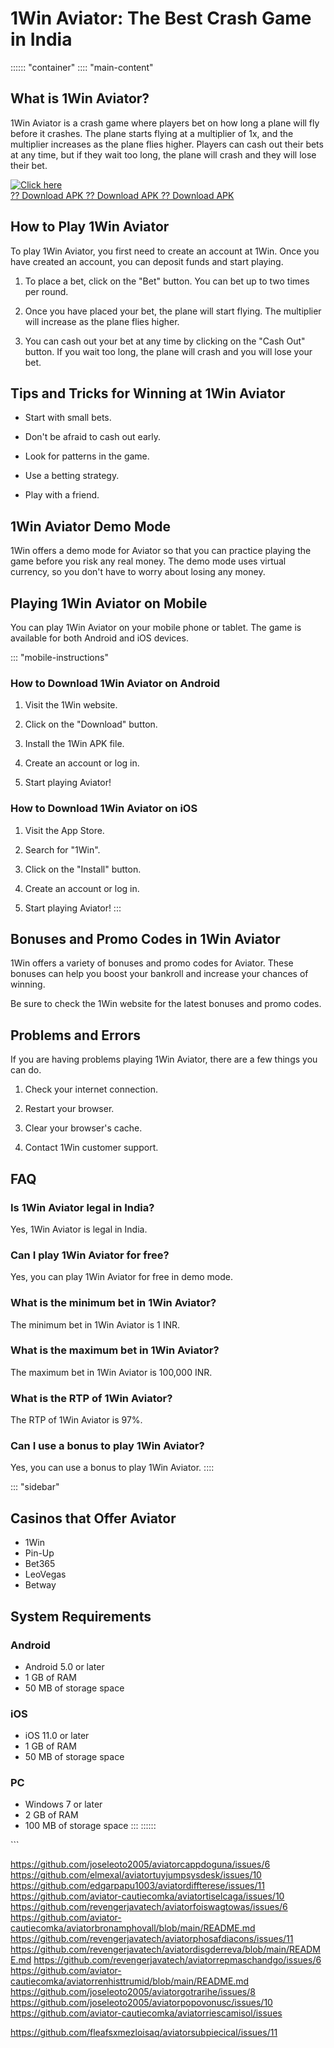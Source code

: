 # 1Win Aviator: The Best Crash Game in India

:::::: \"container\"
:::: \"main-content\"
## What is 1Win Aviator?

1Win Aviator is a crash game where players bet on how long a plane will
fly before it crashes. The plane starts flying at a multiplier of 1x,
and the multiplier increases as the plane flies higher. Players can cash
out their bets at any time, but if they wait too long, the plane will
crash and they will lose their bet.

[![Click
here](https://readscoops.com/wp-content/uploads/2023/03/Readscoop-aviator-1-1.jpg)](https://traff.sbs/deff)\
[?? Download APK ?? Download APK ?? Download
APK](https://traff.sbs/deff)

## How to Play 1Win Aviator

To play 1Win Aviator, you first need to create an account at 1Win. Once
you have created an account, you can deposit funds and start playing.

1.  To place a bet, click on the "Bet" button. You can bet up to
    two times per round.

2.  Once you have placed your bet, the plane will start flying. The
    multiplier will increase as the plane flies higher.

3.  You can cash out your bet at any time by clicking on the "Cash
    Out" button. If you wait too long, the plane will crash and you
    will lose your bet.

## Tips and Tricks for Winning at 1Win Aviator

-   Start with small bets.

-   Don\'t be afraid to cash out early.

-   Look for patterns in the game.

-   Use a betting strategy.

-   Play with a friend.

## 1Win Aviator Demo Mode

1Win offers a demo mode for Aviator so that you can practice playing the
game before you risk any real money. The demo mode uses virtual
currency, so you don\'t have to worry about losing any money.

## Playing 1Win Aviator on Mobile

You can play 1Win Aviator on your mobile phone or tablet. The game is
available for both Android and iOS devices.

::: \"mobile-instructions\"
### How to Download 1Win Aviator on Android

1.  Visit the 1Win website.

2.  Click on the "Download" button.

3.  Install the 1Win APK file.

4.  Create an account or log in.

5.  Start playing Aviator!

### How to Download 1Win Aviator on iOS

1.  Visit the App Store.

2.  Search for "1Win".

3.  Click on the "Install" button.

4.  Create an account or log in.

5.  Start playing Aviator!
:::

## Bonuses and Promo Codes in 1Win Aviator

1Win offers a variety of bonuses and promo codes for Aviator. These
bonuses can help you boost your bankroll and increase your chances of
winning.

Be sure to check the 1Win website for the latest bonuses and promo
codes.

## Problems and Errors

If you are having problems playing 1Win Aviator, there are a few things
you can do.

1.  Check your internet connection.

2.  Restart your browser.

3.  Clear your browser\'s cache.

4.  Contact 1Win customer support.

## FAQ

### Is 1Win Aviator legal in India?

Yes, 1Win Aviator is legal in India.

### Can I play 1Win Aviator for free?

Yes, you can play 1Win Aviator for free in demo mode.

### What is the minimum bet in 1Win Aviator?

The minimum bet in 1Win Aviator is 1 INR.

### What is the maximum bet in 1Win Aviator?

The maximum bet in 1Win Aviator is 100,000 INR.

### What is the RTP of 1Win Aviator?

The RTP of 1Win Aviator is 97%.

### Can I use a bonus to play 1Win Aviator?

Yes, you can use a bonus to play 1Win Aviator.
::::

::: \"sidebar\"
## Casinos that Offer Aviator

-   1Win
-   Pin-Up
-   Bet365
-   LeoVegas
-   Betway

## System Requirements

### Android

-   Android 5.0 or later
-   1 GB of RAM
-   50 MB of storage space

### iOS

-   iOS 11.0 or later
-   1 GB of RAM
-   50 MB of storage space

### PC

-   Windows 7 or later
-   2 GB of RAM
-   100 MB of storage space
:::
::::::

\`\`\`

https://github.com/joseleoto2005/aviatorcappdoguna/issues/6
https://github.com/elmexal/aviatortuyjumpsysdesk/issues/10
https://github.com/edgarpapu1003/aviatordiffterese/issues/11
https://github.com/aviator-cautiecomka/aviatortiselcaga/issues/10
https://github.com/revengerjavatech/aviatorfoiswagtowas/issues/6
https://github.com/aviator-cautiecomka/aviatorbronamphovall/blob/main/README.md
https://github.com/revengerjavatech/aviatorphosafdiacons/issues/11
https://github.com/revengerjavatech/aviatordisgderreva/blob/main/README.md
https://github.com/revengerjavatech/aviatorrepmaschandgo/issues/6
https://github.com/aviator-cautiecomka/aviatorrenhisttrumid/blob/main/README.md
https://github.com/joseleoto2005/aviatorgotrarihe/issues/8
https://github.com/joseleoto2005/aviatorpopovonusc/issues/10
https://github.com/aviator-cautiecomka/aviatorriescamisol/issues

https://github.com/fleafsxmezloisaq/aviatorsubpiecical/issues/11
